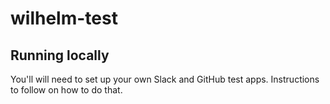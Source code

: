 # wilhelm-test

## Running locally
You'll will need to set up your own Slack and GitHub test apps.
Instructions to follow on how to do that.
